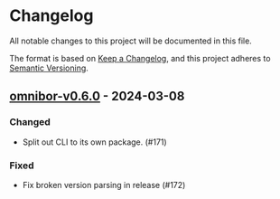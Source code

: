 # Changelog

All notable changes to this project will be documented in this file.

The format is based on [Keep a Changelog](https://keepachangelog.com/en/1.0.0/),
and this project adheres to [Semantic Versioning](https://semver.org/spec/v2.0.0.html).

## [omnibor-v0.6.0] - 2024-03-08

### Changed

- Split out CLI to its own package. (#171)

### Fixed

- Fix broken version parsing in release (#172)

[omnibor-v0.6.0]: https://github.com/omnibor/omnibor-rs/compare/omnibor-v0.5.1..omnibor-v0.6.0

<!-- generated by git-cliff -->
